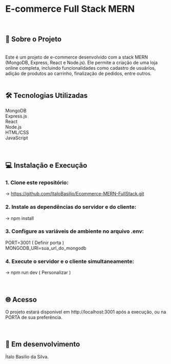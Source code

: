 <h1>E-commerce Full Stack MERN</h1><br>
<h2>🚀 Sobre o Projeto</h2>
<br>
Este é um projeto de e-commerce desenvolvido com a stack MERN (MongoDB, Express, React e Node.js). Ele permite a criação de uma loja online completa, incluindo funcionalidades como cadastro de usuários, adição de produtos ao carrinho, finalização de pedidos, entre outros.<br><br>

<h2>🛠️ Tecnologias Utilizadas</h2>

MongoDB<br>
Express.js<br>
React<br>
Node.js<br>
HTML/CSS<br>
JavaScript<br><br><br>

<h2>💻 Instalação e Execução</h2>

<h3>1. Clone este repositório:<br></h3>

-> https://github.com/ItaloBasilio/Ecommerce-MERN-FullStack.git <br>

<h3>2. Instale as dependências do servidor e do cliente:<br></h3>

-> npm install<br>

<h3>3. Configure as variáveis de ambiente no arquivo .env:<br></h3>

PORT=3001 ( Definir porta )<br>
MONGODB_URI=sua_url_do_mongodb<br>

<h3>4. Execute o servidor e o cliente simultaneamente:<br></h3>

-> npm run dev ( Personalizar )<br><br><br>

<h2>🌐 Acesso</h2>

O projeto estará disponível em http://localhost:3001 após a execução, ou na PORTA de sua preferência.<br><br><br>

<h2>📝 Em desenvolvimento</h2>

Ítalo Basilio da Silva.
